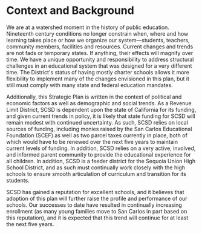 Context and Background
======================

We are at a watershed moment in the history of public education. Nineteenth 
century conditions no longer constrain when, where and how learning takes 
place or how we organize our system—students, teachers, community members, 
facilities and resources.  Current changes and trends are not fads or temporary 
states.  If anything, their effects will magnify over time.  We have a unique 
opportunity and responsibility to address structural challenges in an educational
system that was designed for a very different time.  The District's status of having 
mostly charter schools allows it more flexibility to implement many of the changes 
envisioned in this plan, but it still must comply with many state and federal 
education mandates.

Additionally, this Strategic Plan is written in the context of political and economic 
factors as well as demographic and social trends.  As a Revenue Limit District,
SCSD is dependent upon the state of California for its funding, and given current 
trends in policy, it is likely that state funding for SCSD will remain modest with 
continued uncertainty.  As such, SCSD relies on local sources of funding, 
including monies raised by the San Carlos Educational Foundation (SCEF) as 
well as two parcel taxes currently in place, both of which would have to be
renewed over the next five years to maintain current levels of funding. In addition, 
SCSD relies on a very active, involved, and informed parent community to 
provide the educational experience for all children.  In addition, SCSD is a feeder 
district for the Sequoia Union High School District, and as such must continually 
work closely with the high schools to ensure smooth articulation of curriculum 
and transition for its students. 

SCSD has gained a reputation for excellent schools, and it believes that adoption 
of this plan will further raise the profile and performance of our schools. Our 
successes to date have resulted in continually increasing enrollment (as many 
young families move to San Carlos in part based on this reputation), and it is 
expected that this trend will continue for at least the next five years.
